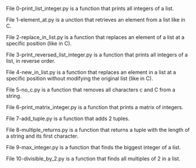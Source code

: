 File 0-print_list_integer.py is a function that prints all integers of a list.

File 1-element_at.py is a unction that retrieves an element from a list like in C.

File 2-replace_in_list.py is a function that replaces an element of a list at a specific position (like in C).

File 3-print_reversed_list_integer.py is a function that prints all integers of a list, in reverse order.

File 4-new_in_list.py is a function that replaces an element in a list at a specific position without modifying the original list (like in C).

File 5-no_c.py is a function that removes all characters c and C from a string.

File 6-print_matrix_integer.py is a function that prints a matrix of integers.

File 7-add_tuple.py is a function that adds 2 tuples.

File 8-multiple_returns.py is a function that returns a tuple with the length of a string and its first character.

File 9-max_integer.py is a function that finds the biggest integer of a list.

File 10-divisible_by_2.py is a function that finds all multiples of 2 in a list.


